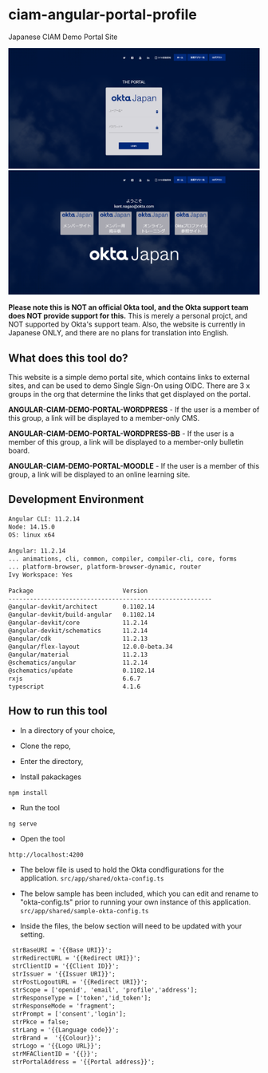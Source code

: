 # ciam-angular-portal-profile
Japanese CIAM Demo Portal Site

<img src="/Capture2.PNG" alt="drawing" width="600"/>
<img src="/Capture.PNG" alt="drawing" width="600"/>

**Please note this is NOT an official Okta tool, and the Okta support team does NOT provide support for this.**
This is merely a personal projct, and NOT supported by Okta's support team.
Also, the website is currently in Japanese ONLY, and there are no plans for translation into English.

## What does this tool do?
This website is a simple demo portal site, which contains links to external sites, and can be used to demo Single Sign-On using OIDC.
There are 3 x groups in the org that determine the links that get displayed on the portal.


**ANGULAR-CIAM-DEMO-PORTAL-WORDPRESS** - If the user is a member of this group, a link will be displayed to a member-only CMS.

**ANGULAR-CIAM-DEMO-PORTAL-WORDPRESS-BB** - If the user is a member of this group, a link will be displayed to a member-only bulletin board.

**ANGULAR-CIAM-DEMO-PORTAL-MOODLE** - If the user is a member of this group, a link will be displayed to an online learning site.

## Development Environment
```
Angular CLI: 11.2.14
Node: 14.15.0
OS: linux x64

Angular: 11.2.14
... animations, cli, common, compiler, compiler-cli, core, forms
... platform-browser, platform-browser-dynamic, router
Ivy Workspace: Yes

Package                         Version
---------------------------------------------------------
@angular-devkit/architect       0.1102.14
@angular-devkit/build-angular   0.1102.14
@angular-devkit/core            11.2.14
@angular-devkit/schematics      11.2.14
@angular/cdk                    11.2.13
@angular/flex-layout            12.0.0-beta.34
@angular/material               11.2.13
@schematics/angular             11.2.14
@schematics/update              0.1102.14
rxjs                            6.6.7
typescript                      4.1.6

```

## How to run this tool
- In a directory of your choice,

- Clone the repo,

- Enter the directory,

- Install pakackages

`npm install`
- Run the tool

`ng serve`
- Open the tool

`http://localhost:4200`

- The below file is used to hold the Okta condfigurations for the application.
`src/app/shared/okta-config.ts`

- The below sample has been included, which you can edit and rename to "okta-config.ts" prior to running your own instance of this application.
`src/app/shared/sample-okta-config.ts`

- Inside the files, the below section will need to be updated with your setting.

```
 strBaseURI = '{{Base URI}}';  
 strRedirectURL = '{{Redirect URI}}';
 strClientID = '{{Client ID}}';
 strIssuer = '{{Issuer URI}}';
 strPostLogoutURL = '{{Redirect URI}}';
 strScope = ['openid', 'email', 'profile','address'];
 strResponseType = ['token','id_token'];
 strResponseMode = 'fragment';
 strPrompt = ['consent','login'];
 strPkce = false;
 strLang = '{{Language code}}';
 strBrand =  '{{Colour}}';
 strLogo = '{{Logo URL}}';
 strMFAClientID = '{{}}';
 strPortalAddress = '{{Portal address}}';

```




